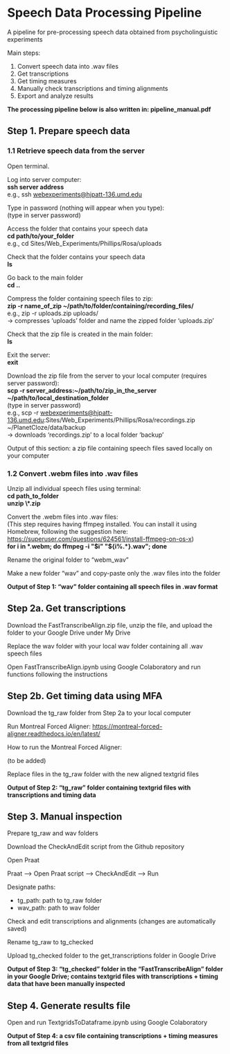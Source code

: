 # Speech Data Processing Pipeline
A pipeline for pre-processing speech data obtained from psycholinguistic experiments

Main steps:

1. Convert speech data into .wav files
2. Get transcriptions
3. Get timing measures
4. Manually check transcriptions and timing alignments
5. Export and analyze results
  
**The processing pipeline below is also written in: pipeline_manual.pdf**  

## Step 1. Prepare speech data

### 1.1 Retrieve speech data from the server

Open terminal.

Log into server computer:  
**ssh server address**  
e.g., ssh webexperiments@hjpatt-136.umd.edu  

Type in password (nothing will appear when you type):  
(type in server password)

Access the folder that contains your speech data  
**cd path/to/your_folder**  
e.g., cd Sites/Web_Experiments/Phillips/Rosa/uploads

Check that the folder contains your speech data  
**ls**

Go back to the main folder  
**cd ..**

Compress the folder containing speech files to zip:  
**zip -r name_of_zip ~/path/to/folder/containing/recording_files/**  
e.g., zip -r uploads.zip uploads/  
→ compresses ‘uploads’ folder and name the zipped folder ‘uploads.zip’

Check that the zip file is created in the main folder:  
**ls**

Exit the server:  
**exit**

Download the zip file from the server to your local computer (requires server password):  
**scp -r server_address:~/path/to/zip_in_the_server ~/path/to/local_destination_folder**  
(type in server password)  
e.g., scp -r webexperiments@hjpatt-136.umd.edu:Sites/Web_Experiments/Phillips/Rosa/recordings.zip ~/PlanetCloze/data/backup  
→ downloads ‘recordings.zip’ to a local folder ‘backup’

Output of this section: a zip file containing speech files saved locally on your computer

### 1.2 Convert .webm files into .wav files

Unzip all individual speech files using terminal:  
**cd path_to_folder**  
**unzip \\*.zip**

Convert the .webm files into .wav files:  
(This step requires having ffmpeg installed. You can install it using Homebrew, following the suggestion here: https://superuser.com/questions/624561/install-ffmpeg-on-os-x)  
**for i in \*.webm; do ffmpeg -i "$i" "${i%.\*}.wav"; done**

Rename the original folder to “webm_wav”

Make a new folder “wav” and copy-paste only the .wav files into the folder

**Output of Step 1: “wav” folder containing all speech files in .wav format**




## Step 2a. Get transcriptions

Download the FastTranscribeAlign.zip file, unzip the file, and upload the folder to your Google Drive under My Drive

Replace the wav folder with your local wav folder containing all .wav speech files

Open FastTranscribeAlign.ipynb using Google Colaboratory and run functions following the instructions

## Step 2b. Get timing data using MFA

Download the tg_raw folder from Step 2a to your local computer

Run Montreal Forced Aligner: https://montreal-forced-aligner.readthedocs.io/en/latest/

How to run the Montreal Forced Aligner:

  (to be added)

Replace files in the tg_raw folder with the new aligned textgrid files

**Output of Step 2: “tg_raw” folder containing textgrid files with transcriptions and timing data**




## Step 3. Manual inspection

Prepare tg_raw and wav folders

Download the CheckAndEdit script from the Github repository

Open Praat

Praat --> Open Praat script --> CheckAndEdit --> Run

Designate paths:  
- tg_path: path to tg_raw folder
- wav_path: path to wav folder 

Check and edit transcriptions and alignments (changes are automatically saved)

Rename tg_raw to tg_checked

Upload tg_checked folder to the get_transcriptions folder in Google Drive

**Output of Step 3: “tg_checked” folder in the “FastTranscribeAlign” folder in your Google Drive; contains textgrid files with transcriptions + timing data that have been manually inspected**




## Step 4. Generate results file

Open and run TextgridsToDataframe.ipynb using Google Colaboratory

**Output of Step 4: a csv file containing transcriptions + timing measures from all textgrid files**
